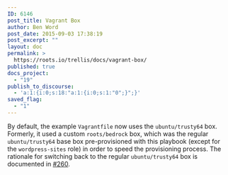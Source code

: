 ```yaml
---
ID: 6146
post_title: Vagrant Box
author: Ben Word
post_date: 2015-09-03 17:38:19
post_excerpt: ""
layout: doc
permalink: >
  https://roots.io/trellis/docs/vagrant-box/
published: true
docs_project:
  - "19"
publish_to_discourse:
  - 'a:1:{i:0;s:18:"a:1:{i:0;s:1:"0";}";}'
saved_flag:
  - "1"
---
```

By default, the example `Vagrantfile` now uses the `ubuntu/trusty64` box. Formerly, it used a custom `roots/bedrock` box, which was the regular `ubuntu/trusty64` base box pre-provisioned with this playbook (except for the `wordpress-sites` role) in order to speed the provisioning process. The rationale for switching back to the regular `ubuntu/trusty64` box is documented in [#260](https://github.com/roots/trellis/pull/260).